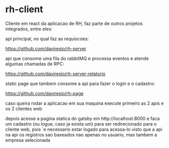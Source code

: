 # rh-client

Cliente em react da aplicacao de RH, faz parte de outros projetos integrados, entre eles:

api principal, no qual faz as requiscoes:

https://github.com/daviresio/rh-server

api que consome uma fila do rabbitMQ e processa eventos e atende algumas chamadas de RPC:

https://github.com/daviresio/rh-server-relatorio

static page que tambem consome a api para fazer o login e o cadastro:

https://github.com/daviresio/rh-page


caso queira rodar a aplicacao em sua maquina execute primeiro as 2 apis e os 2 clientes web

depois acesse a pagina statica do gatsby em http://localhost:8000 e faca um cadastro (ou logue, caso ja exista um) 
para ser redirecionado para o cliente web, pois `e necessario estar logado para acessa-lo visto que a api na api os registros
sao baseados nao apenas no usuario, mas tambem a empresa selecionada
